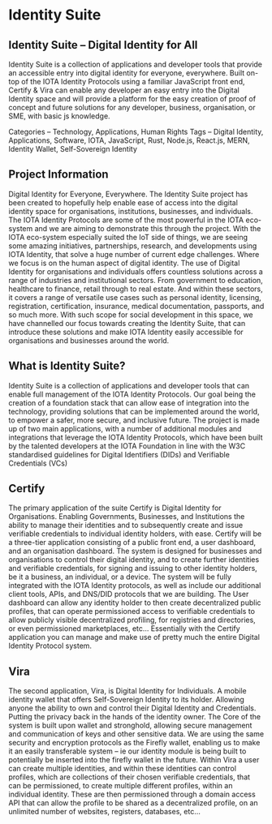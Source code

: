 # Identity Suite

## Identity Suite – Digital Identity for All
Identity Suite is a collection of applications and developer tools that provide an accessible entry into digital identity for everyone, everywhere. Built on-top of the IOTA Identity Protocols using a familiar JavaScript front end, Certify & Vira can enable any developer an easy entry into the Digital Identity space and will provide a platform for the easy creation of proof of concept and future solutions for any developer, business, organisation, or SME, with basic js knowledge.

Categories – Technology, Applications, Human Rights
Tags – Digital Identity, Applications, Software, IOTA, JavaScript, Rust, Node.js, React.js, MERN, Identity Wallet, Self-Sovereign Identity

## Project Information
Digital Identity for Everyone, Everywhere.
The Identity Suite project has been created to hopefully help enable ease of access into the digital identity space for organisations, institutions, businesses, and individuals. The IOTA Identity Protocols are some of the most powerful in the IOTA eco-system and we are aiming to demonstrate this through the project.
With the IOTA eco-system especially suited the IoT side of things, we are seeing some amazing initiatives, partnerships, research, and developments using IOTA Identity, that solve a huge number of current edge challenges.
Where we focus is on the human aspect of digital identity.
The use of Digital Identity for organisations and individuals offers countless solutions across a range of industries and institutional sectors. From government to education, healthcare to finance, retail through to real estate. And within these sectors, it covers a range of versatile use cases such as personal identity, licensing, registration, certification, insurance, medical documentation, passports, and so much more. 
With such scope for social development in this space, we have channelled our focus towards creating the Identity Suite, that can introduce these solutions and make IOTA Identity easily accessible for organisations and businesses around the world. 


## What is Identity Suite?
Identity Suite is a collection of applications and developer tools that can enable full management of the IOTA Identity Protocols. Our goal being the creation of a foundation stack that can allow ease of integration into the technology, providing solutions that can be implemented around the world, to empower a safer, more secure, and inclusive future.
The project is made up of two main applications, with a number of additional modules and integrations that leverage the IOTA Identity Protocols, which have been built by the talented developers at the IOTA Foundation in line with the W3C standardised guidelines for Digital Identifiers (DIDs) and Verifiable Credentials (VCs)

## Certify
The primary application of the suite Certify is Digital Identity for Organisations. Enabling Governments, Businesses, and Institutions the ability to manage their identities and to subsequently create and issue verifiable credentials to individual identity holders, with ease.
Certify will be a three-tier application consisting of a public front end, a user dashboard, and an organisation dashboard. The system is designed for businesses and organisations to control their digital identity, and to create further identities and verifiable credentials, for signing and issuing to other identity holders, be it a business, an individual, or a device.
The system will be fully integrated with the IOTA Identity protocols, as well as include our additional client tools, APIs, and DNS/DID protocols that we are building. The User dashboard can allow any identity holder to then create decentralized public profiles, that can operate permissioned access to verifiable credentials to allow publicly visible decentralized profiling, for registries and directories, or even permissioned marketplaces, etc…
Essentially with the Certify application you can manage and make use of pretty much the entire Digital Identity Protocol system.

## Vira
The second application, Vira, is Digital Identity for Individuals. A mobile identity wallet that offers Self-Sovereign Identity to its holder. Allowing anyone the ability to own and control their Digital Identity and Credentials. Putting the privacy back in the hands of the identity owner.
The Core of the system is built upon wallet and stronghold, allowing secure management and communication of keys and other sensitive data. We are using the same security and encryption protocols as the Firefly wallet, enabling us to make it an easily transferable system – ie our identity module is being built to potentially be inserted into the firefly wallet in the future.
Within Vira a user can create multiple identities, and within these identities can control profiles, which are collections of their chosen verifiable credentials, that can be permissioned, to create multiple different profiles, within an individual identity.
These are then permissioned through a domain access API that can allow the profile to be shared as a decentralized profile, on an unlimited number of websites, registers, databases, etc…
